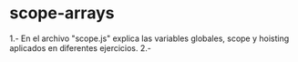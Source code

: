 # scope-arrays
1.- En el archivo "scope.js" explica las variables globales, scope y hoisting aplicados en diferentes ejercicios.
2.-

